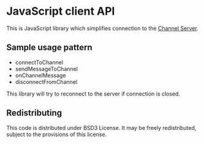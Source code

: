 # JavaScript client API 


This is JavaScript library which simplifies connection to the [Channel Server](https://github.com/AnthillTech/channel-server).

## Sample usage pattern

* connectToChannel
* sendMessageToChannel
* onChannelMessage
* disconnectFromChannel

This library will try to reconnect to the server if connection is closed.

## Redistributing
This code is distributed under BSD3 License. It may be freely redistributed, subject to the provisions of this license.
